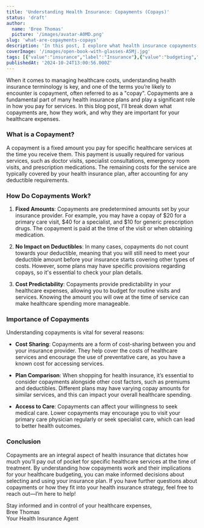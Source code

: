 ```yaml
---
title: 'Understanding Health Insurance: Copayments (Copays)'
status: 'draft'
author:
  name: 'Bree Thomas'
  picture: '/images/avatar-A0MD.png'
slug: 'what-are-copayments-copays'
description: 'In this post, I explore what health insurance copayments are, and highlighting their role in cost-sharing, budgeting and encouraging access to medical care.'
coverImage: '/images/open-book-with-glasses-A5Mj.jpg'
tags: [{"value":"insurance","label":"Insurance"},{"value":"budgeting","label":"Budgeting"},{"value":"definitions","label":"Definitions"},{"value":"terminology","label":"Terminology"}]
publishedAt: '2024-10-24T13:00:56.000Z'
---
```


When it comes to managing healthcare costs, understanding health insurance terminology is key, and one of the terms you’re likely to encounter is copayment, often referred to as a "copay". Copayments are a fundamental part of many health insurance plans and play a significant role in how you pay for services. In this blog post, I'll break down what copayments are, how they work, and why they are important for your healthcare expenses.

### What is a Copayment?

A copayment is a fixed amount you pay for specific healthcare services at the time you receive them. This payment is usually required for various services, such as doctor visits, specialist consultations, emergency room visits, and prescription medications. The remaining costs for the service are typically covered by your health insurance plan, after accounting for any deductible requirements.

### How Do Copayments Work?

1. **Fixed Amounts**: Copayments are predetermined amounts set by your insurance provider. For example, you may have a copay of $20 for a primary care visit, $40 for a specialist, and $10 for generic prescription drugs. The copayment is paid at the time of the visit or when obtaining medication.

2. **No Impact on Deductibles**: In many cases, copayments do not count towards your deductible, meaning that you will still need to meet your deductible amount before your insurance starts covering other types of costs. However, some plans may have specific provisions regarding copays, so it's essential to check your plan details.

3. **Cost Predictability**: Copayments provide predictability in your healthcare expenses, allowing you to budget for routine visits and services. Knowing the amount you will owe at the time of service can make healthcare spending more manageable.

### Importance of Copayments

Understanding copayments is vital for several reasons:

- **Cost Sharing**: Copayments are a form of cost-sharing between you and your insurance provider. They help cover the costs of healthcare services and encourage the use of preventative care, as you have a known cost for accessing services.

- **Plan Comparison**: When shopping for health insurance, it’s essential to consider copayments alongside other cost factors, such as premiums and deductibles. Different plans may have varying copay amounts for similar services, and this can impact your overall healthcare spending.

- **Access to Care**: Copayments can affect your willingness to seek medical care. Lower copayments may encourage you to visit your primary care physician regularly or seek specialist care, which can lead to better health outcomes.

### Conclusion

Copayments are an integral aspect of health insurance that dictates how much you’ll pay out of pocket for specific healthcare services at the time of treatment. By understanding how copayments work and their implications for your healthcare budgeting, you can make informed decisions about selecting and using your insurance plan. If you have further questions about copayments or how they fit into your health insurance strategy, feel free to reach out—I’m here to help!

Stay informed and in control of your healthcare expenses,\
Bree Thomas\
Your Health Insurance Agent